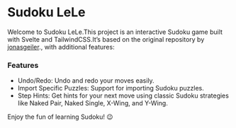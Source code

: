 # Sudoku LeLe

Welcome to Sudoku LeLe.This project is an interactive Sudoku game built with Svelte and TailwindCSS.It’s based on the original repository by [jonasgeiler](https://github.com/jonasgeiler/sudoku)., with additional features:

### Features

 
 - Undo/Redo: Undo and redo your moves easily.
 - Import Specific Puzzles: Support for importing Sudoku puzzles.
 - Step Hints: Get hints for your next move using classic Sudoku strategies like Naked Pair, Naked Single, X-Wing, and Y-Wing.

Enjoy the fun of learning Sudoku! 😉

